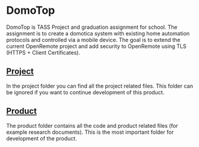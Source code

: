 DomoTop
========

DomoTop is TASS Project and graduation assignment for school. The assignment is to create a domotica system with existing home automation protocols and controlled via a mobile device. 
The goal is to extend the current OpenRemote project and add security to OpenRemote using TLS (HTTPS + Client Certificates).

[Project](./DomoTop/tree/master/Project) 
-------------------
In the project folder you can find all the project related files. This folder can be ignored if you want to continue development of this product.

[Product](./DomoTop/tree/master/Product) 
-----------
The product folder contains all the code and product related files (for example research documents). This is the most important folder for development of the product.


